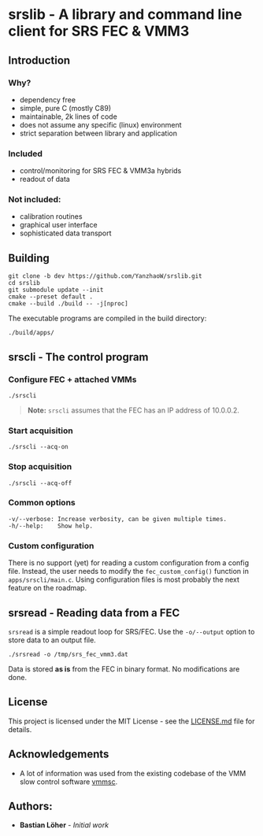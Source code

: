 # srslib - A library and command line client for SRS FEC & VMM3

## Introduction

### Why?

- dependency free
- simple, pure C (mostly C89)
- maintainable, 2k lines of code
- does not assume any specific (linux) environment
- strict separation between library and application

### Included

- control/monitoring for SRS FEC & VMM3a hybrids
- readout of data

### Not included:

- calibration routines
- graphical user interface
- sophisticated data transport


## Building

```
git clone -b dev https://github.com/YanzhaoW/srslib.git
cd srslib
git submodule update --init
cmake --preset default .
cmake --build ./build -- -j[nproc]
```

The executable programs are compiled in the build directory:

```
./build/apps/
```

## srscli - The control program

### Configure FEC + attached VMMs

```
./srscli
```

> **Note:**
> `srscli` assumes that the FEC has an IP address of 10.0.0.2.

### Start acquisition

```
./srscli --acq-on
```

### Stop acquisition

```
./srscli --acq-off
```

### Common options

```
-v/--verbose: Increase verbosity, can be given multiple times.
-h/--help:    Show help.
```

### Custom configuration

There is no support (yet) for reading a custom configuration from a config file. Instead, the user needs to modify the `fec_custom_config()` function in `apps/srscli/main.c`. Using configuration files is most probably the next feature on the roadmap.


## srsread - Reading data from a FEC

`srsread` is a simple readout loop for SRS/FEC.
Use the `-o/--output` option to store data to an output file.

```
./srsread -o /tmp/srs_fec_vmm3.dat
```

Data is stored **as is** from the FEC in binary format. No modifications are done.


## License

This project is licensed under the MIT License - see the [LICENSE.md](LICENSE.md) file for details.


## Acknowledgements

* A lot of information was used from the existing codebase of the VMM slow control software [vmmsc](https://gitlab.cern.ch/rd51-slow-control/vmmsc.git).


## Authors:

* **Bastian Löher** - *Initial work*
